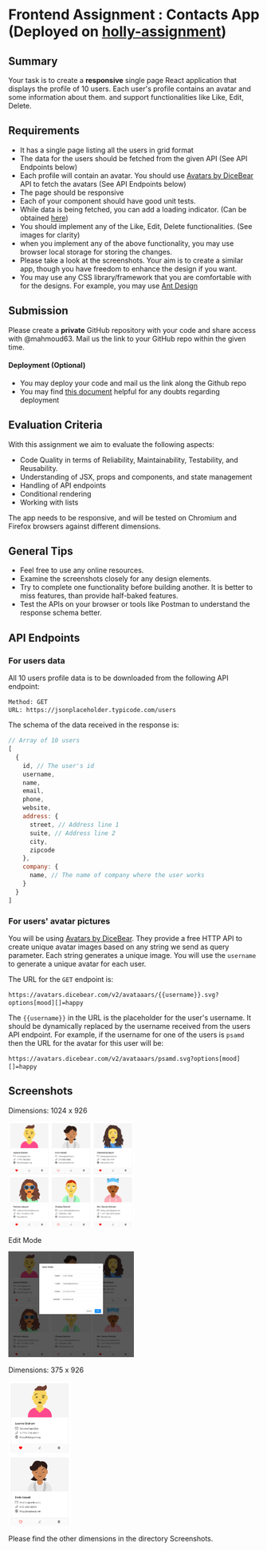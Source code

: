 # Frontend Assignment : Contacts App (Deployed on [holly-assignment](https://holly-assignment.netlify.app/))

## Summary

Your task is to create a **responsive** single page React application that displays the profile of 10 users. Each user's profile contains an avatar and some information about them. and support functionalities like Like, Edit, Delete.

## Requirements

- It has a single page listing all the users in grid format
- The data for the users should be fetched from the given API (See API Endpoints below)
- Each profile will contain an avatar. You should use [Avatars by DiceBear](https://avatars.dicebear.com/) API to fetch the avatars (See API Endpoints below)
- The page should be responsive
- Each of your component should have good unit tests.
- While data is being fetched, you can add a loading indicator. (Can be obtained [here](https://tobiasahlin.com/spinkit/))
- You should implement any of the Like, Edit, Delete functionalities. (See images for clarity)
- when you implement any of the above functionality, you may use browser local storage for storing the changes.
- Please take a look at the screenshots. Your aim is to create a similar app, though you have freedom to enhance the design if you want.
- You may use any CSS library/framework that you are comfortable with for the designs. For example, you may use [Ant Design](https://ant.design/)

## Submission

Please create a **private** GitHub repository with your code and share access with @mahmoud63.
Mail us the link to your GitHub repo within the given time.

#### Deployment (Optional)

- You may deploy your code and mail us the link along the Github repo
- You may find [this document](https://create-react-app.dev/docs/deployment/) helpful for any doubts regarding deployment

## Evaluation Criteria

With this assignment we aim to evaluate the following aspects:

- Code Quality in terms of Reliability, Maintainability, Testability, and Reusability.
- Understanding of JSX, props and components, and state management
- Handling of API endpoints
- Conditional rendering
- Working with lists

The app needs to be responsive, and will be tested on Chromium and Firefox browsers against different dimensions.

## General Tips

- Feel free to use any online resources.
- Examine the screenshots closely for any design elements.
- Try to complete one functionality before building another. It is better to miss features, than provide half-baked features.
- Test the APIs on your browser or tools like Postman to understand the response schema better.

## API Endpoints

### For users data

All 10 users profile data is to be downloaded from the following API endpoint:

```
Method: GET
URL: https://jsonplaceholder.typicode.com/users
```

The schema of the data received in the response is:

```Javascript
// Array of 10 users
[
  {
    id,	// The user's id
    username,
    name,
    email,
    phone,
    website,
    address: {
	  street, // Address line 1
	  suite, // Address line 2
	  city,
	  zipcode
    },
    company: {
	  name, // The name of company where the user works
    }
  }
]
```

### For users' avatar pictures

You will be using [Avatars by DiceBear](https://avatars.dicebear.com/). They provide a free HTTP API to create unique avatar images based on any string we send as query parameter. Each string generates a unique image. You will use the `username` to generate a unique avatar for each user.

The URL for the `GET` endpoint is:

```
https://avatars.dicebear.com/v2/avataaars/{{username}}.svg?options[mood][]=happy
```

The `{{username}}` in the URL is the placeholder for the user's username. It should be dynamically replaced by the username received from the users API endpoint. For example, if the username for one of the users is `psamd` then the URL for the avatar for this user will be:

```
https://avatars.dicebear.com/v2/avataaars/psamd.svg?options[mood][]=happy
```

## Screenshots

Dimensions: 1024 x 926

<img src="./src/assets/Screenshots/1024x926.png" width="50%" height="50%">

Edit Mode

<img src="./src/assets/Screenshots/edit.png" width="50%" height="50%">

Dimensions: 375 x 926

<img src="./src/assets/Screenshots/375x926.png" width="25%" height="25%">

Please find the other dimensions in the directory Screenshots.
